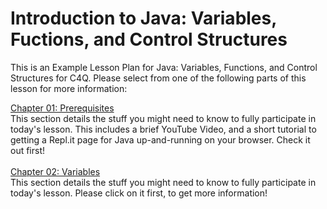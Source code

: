 # Introduction to Java: Variables, Fuctions, and Control Structures
This is an Example Lesson Plan for Java: Variables, Functions, and Control Structures for C4Q. Please select from one of the following parts of this lesson for more information:

<a href="https://github.com/JDVila/MockLesson/blob/master/Prerequisites.md">Chapter 01: Prerequisites</a>
<br>This section details the stuff you might need to know to fully participate in today's lesson. This includes a brief YouTube Video, and a short tutorial to getting a Repl.it page for Java up-and-running on your browser. Check it out first!<br><br>
<a href="https://github.com/JDVila/MockLesson/blob/master/Variables.md">Chapter 02: Variables</a>
<br>This section details the stuff you might need to know to fully participate in today's lesson. Please click on it first, to get more information!
